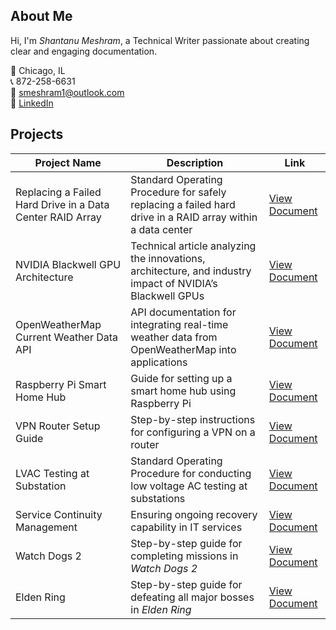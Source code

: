 ## About Me

Hi, I'm *Shantanu Meshram*, a Technical Writer passionate about creating clear and engaging documentation.

📍 Chicago, IL  
📞 872-258-6631  
📧 [smeshram1@outlook.com](mailto:smeshram1@outlook.com)  
🔗 [LinkedIn](https://linkedin.com/in/shantanu-meshram)

## Projects

| **Project Name**                                 | **Description**                                                                                                     | **Link**                                                                                                                            |
|--------------------------------------------------|---------------------------------------------------------------------------------------------------------------------|------------------------------------------------------------------------------------------------------------------------------------|
| Replacing a Failed Hard Drive in a Data Center RAID Array | Standard Operating Procedure for safely replacing a failed hard drive in a RAID array within a data center | [View Document](https://github.com/shantanum28/shantanum28/blob/main/Documentation/SOP_DataCenter_RAID_Drive_Replacement.pdf) |
| NVIDIA Blackwell GPU Architecture | Technical article analyzing the innovations, architecture, and industry impact of NVIDIA’s Blackwell GPUs | [View Document](https://github.com/shantanum28/shantanum28/blob/main/Documentation/NVIDIA_Blackwell_GPU_Architecture.pdf)           |
| OpenWeatherMap Current Weather Data API | API documentation for integrating real-time weather data from OpenWeatherMap into applications | [View Document](https://github.com/shantanum28/shantanum28/blob/main/Documentation/OpenWeatherMap_Current_Weather_API_Documentation.md) |
| Raspberry Pi Smart Home Hub                | Guide for setting up a smart home hub using Raspberry Pi                        | [View Document](https://github.com/shantanum28/shantanum28/blob/main/Documentation/RaspberryPi_SmartHome_Hub_Guide.md)                |
| VPN Router Setup Guide                           | Step-by-step instructions for configuring a VPN on a router                     | [View Document](https://github.com/shantanum28/shantanum28/blob/main/Documentation/VPN_Router_Setup_Guide.md)                       |
| LVAC Testing at Substation                  | Standard Operating Procedure for conducting low voltage AC testing at substations | [View Document](https://github.com/shantanum28/shantanum28/blob/main/Documentation/SOP_LVAC_Testing.pdf)                            |
| Service Continuity Management                    | Ensuring ongoing recovery capability in IT services                              | [View Document](https://github.com/shantanum28/shantanum28/blob/main/Documentation/Service_Continuity_Management.pdf)                |
| Watch Dogs 2                                     | Step-by-step guide for completing missions in *Watch Dogs 2*                     | [View Document](https://github.com/shantanum28/Watch-Dogs-2)                                                                        |
| Elden Ring                                       | Step-by-step guide for defeating all major bosses in *Elden Ring*                | [View Document](https://github.com/shantanum28/Elden-Ring)                                                                          |